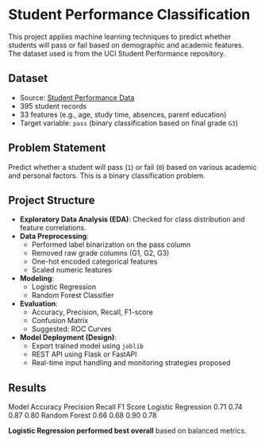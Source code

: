 # Student Performance Classification

This project applies machine learning techniques to predict whether students will pass or fail based on demographic and academic features. The dataset used is from the UCI Student Performance repository.

## Dataset

- Source: [Student Performance Data](https://raw.githubusercontent.com/amankharwal/Website-data/master/student-mat.csv)
- 395 student records
- 33 features (e.g., age, study time, absences, parent education)
- Target variable: `pass` (binary classification based on final grade `G3`)

## Problem Statement

Predict whether a student will pass (`1`) or fail (`0`) based on various academic and personal factors. This is a binary classification problem.

## Project Structure

- **Exploratory Data Analysis (EDA)**: Checked for class distribution and feature correlations.
- **Data Preprocessing**:
  - Performed label binarization on the pass column
  - Removed raw grade columns (G1, G2, G3)
  - One-hot encoded categorical features
  - Scaled numeric features
- **Modeling**:
  - Logistic Regression
  - Random Forest Classifier
- **Evaluation**:
  - Accuracy, Precision, Recall, F1-score
  - Confusion Matrix
  - Suggested: ROC Curves
- **Model Deployment (Design)**:
  - Export trained model using `joblib`
  - REST API using Flask or FastAPI
  - Real-time input handling and monitoring strategies proposed

## Results

 Model                 Accuracy  Precision  Recall   F1 Score 
 Logistic Regression     0.71       0.74     0.87      0.80
 Random Forest           0.66       0.68     0.90      0.78     

**Logistic Regression performed best overall** based on balanced metrics.

